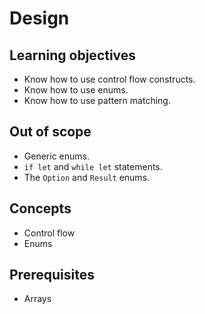 # Design

## Learning objectives

- Know how to use control flow constructs.
- Know how to use enums.
- Know how to use pattern matching.

## Out of scope

- Generic enums.
- `if let` and `while let` statements.
- The `Option` and `Result` enums.

## Concepts

- Control flow
- Enums

## Prerequisites

- Arrays

